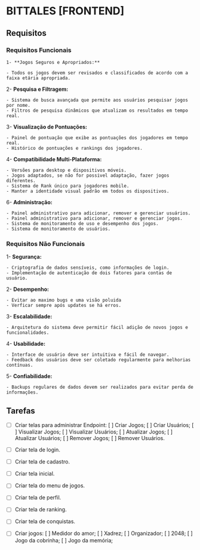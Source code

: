 # BITTALES [FRONTEND]

## Requisitos

### Requisitos Funcionais

    1- **Jogos Seguros e Apropriados:**
 
    - Todos os jogos devem ser revisados e classificados de acordo com a faixa etária apropriada.
 
2- **Pesquisa e Filtragem:**
 
    - Sistema de busca avançada que permite aos usuários pesquisar jogos por nome.
    - Filtros de pesquisa dinâmicos que atualizam os resultados em tempo real.
 
3- **Visualização de Pontuações:**
 
    - Painel de pontuação que exibe as pontuações dos jogadores em tempo real.
    - Histórico de pontuações e rankings dos jogadores.
 
 
4- **Compatibilidade Multi-Plataforma:**
 
    - Versões para desktop e dispositivos móveis.
    - Jogos adaptados, se não for possivel adaptação, fazer jogos diferentes.
    - Sistema de Rank único para jogadores mobile.
    - Manter a identidade visual padrão em todos os dispositivos.
 
6- **Administração:**
    
    - Painel administrativo para adicionar, remover e gerenciar usuários.
    - Painel administrativo para adicionar, remover e gerenciar jogos.
    - Sistema de monitoramento de uso e desempenho dos jogos.
    - Sistema de monitoramento de usuários.


### Requisitos Não Funcionais

1- **Segurança:**
 
    - Criptografia de dados sensíveis, como informações de login.
    - Implementação de autenticação de dois fatores para contas de usuário.
 
2- **Desempenho:**
    
    - Evitar ao maximo bugs e uma visão poluida
    - Verficar sempre após updates se há erros.
 
3- **Escalabilidade:**
 
    - Arquitetura do sistema deve permitir fácil adição de novos jogos e funcionalidades.
 
4- **Usabilidade:**
 
    - Interface de usuário deve ser intuitiva e fácil de navegar.
    - Feedback dos usuários deve ser coletado regularmente para melhorias contínuas.
 
5- **Confiabilidade:**
 
    - Backups regulares de dados devem ser realizados para evitar perda de informações.

## Tarefas

- [ ] Criar telas para administrar Endpoint:
        [ ] Criar Jogos;
        [ ] Criar Usuários;
        [ ] Visualizar Jogos;
        [ ] Visualizar Usuários;
        [ ] Atualizar Jogos;
        [ ] Atualizar Usuários;
        [ ] Remover Jogos;
        [ ] Remover Usuários.

- [ ] Criar tela de login.

- [ ] Criar tela de cadastro.

- [ ] Criar tela inicial.

- [ ] Criar tela do menu de jogos.

- [ ] Criar tela de perfil.

- [ ] Criar tela de ranking.

- [ ] Criar tela de conquistas.

- [ ] Criar jogos:
    [ ] Medidor do amor;
    [ ] Xadrez;
    [ ] Organizador;
    [ ] 2048;
    [ ] Jogo da cobrinha;
    [ ] Jogo da memória;

